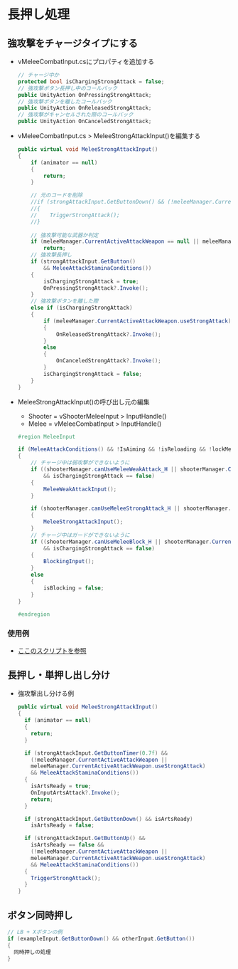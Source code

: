 # 長押し処理

## 強攻撃をチャージタイプにする

- vMeleeCombatInput.csにプロパティを追加する

  ``` csharp [vMeleeCombatInput.cs]
  // チャージ中か
  protected bool isChargingStrongAttack = false;
  // 強攻撃ボタン長押し中のコールバック
  public UnityAction OnPressingStrongAttack;
  // 強攻撃ボタンを離したコールバック
  public UnityAction OnReleasedStrongAttack;
  // 強攻撃がキャンセルされた際のコールバック
  public UnityAction OnCanceledStrongAttack;
  ```

- vMeleeCombatInput.cs > MeleeStrongAttackInput()を編集する

  ``` csharp [vMeleeCombatInput.cs]
  public virtual void MeleeStrongAttackInput()
  {
      if (animator == null)
      {
          return;
      }

      // 元のコードを削除
      //if (strongAttackInput.GetButtonDown() && (!meleeManager.CurrentActiveAttackWeapon || meleeManager.CurrentActiveAttackWeapon.useStrongAttack) && MeleeAttackStaminaConditions())
      //{
      //    TriggerStrongAttack();
      //}
      
      // 強攻撃可能な武器か判定
      if (meleeManager.CurrentActiveAttackWeapon == null || meleeManager.CurrentActiveAttackWeapon.useStrongAttack == false)
          return;
      // 強攻撃長押し
      if (strongAttackInput.GetButton()
          && MeleeAttackStaminaConditions())
      {
          isChargingStrongAttack = true;
          OnPressingStrongAttack?.Invoke();
      }
      // 強攻撃ボタンを離した際
      else if (isChargingStrongAttack)
      {
          if (meleeManager.CurrentActiveAttackWeapon.useStrongAttack)
          {
              OnReleasedStrongAttack?.Invoke();
          }
          else
          {
              OnCanceledStrongAttack?.Invoke();
          }
          isChargingStrongAttack = false;
      }
  }
  ```

- MeleeStrongAttackInput()の呼び出し元の編集
  - Shooter = vShooterMeleeInput > InputHandle()
  - Melee = vMeleeCombatInput > InputHandle()

  ``` csharp
  #region MeleeInput

  if (MeleeAttackConditions() && !IsAiming && !isReloading && !lockMeleeInput && !CurrentActiveWeapon)
  {
      // チャージ中は弱攻撃ができないように
      if ((shooterManager.canUseMeleeWeakAttack_H || shooterManager.CurrentWeapon == null)
          && isChargingStrongAttack == false)
      {
          MeleeWeakAttackInput();
      }

      if (shooterManager.canUseMeleeStrongAttack_H || shooterManager.CurrentWeapon == null)
      {
          MeleeStrongAttackInput();
      }
      // チャージ中はガードができないように
      if ((shooterManager.canUseMeleeBlock_H || shooterManager.CurrentWeapon == null)
          && isChargingStrongAttack == false)
      {
          BlockingInput();
      }
      else
      {
          isBlocking = false;
      }
  }

  #endregion
  ```

### 使用例

- [ここのスクリプトを参照](https://github.com/Iroha71/unity-docs/blob/develop/assets/origin-scripts/chargable_strong_attack/)

## 長押し・単押し出し分け

- 強攻撃出し分ける例

  ``` csharp [SameButton.cs]
  public virtual void MeleeStrongAttackInput()
  {
    if (animator == null)
    {
      return;
    }

    if (strongAttackInput.GetButtonTimer(0.7f) && 
      (!meleeManager.CurrentActiveAttackWeapon || 
      meleeManager.CurrentActiveAttackWeapon.useStrongAttack) 
      && MeleeAttackStaminaConditions())
    {
      isArtsReady = true;
      OnInputArtsAttack?.Invoke();
      return;
    }

    if (strongAttackInput.GetButtonDown() && isArtsReady)
      isArtsReady = false;

    if (strongAttackInput.GetButtonUp() && 
      isArtsReady == false && 
      (!meleeManager.CurrentActiveAttackWeapon ||
      meleeManager.CurrentActiveAttackWeapon.useStrongAttack)
      && MeleeAttackStaminaConditions())
    {
      TriggerStrongAttack();
    }
  }
  ```

## ボタン同時押し

``` csharp [SameButton.cs]
// LB + Xボタンの例
if (exampleInput.GetButtonDown() && otherInput.GetButton())
{
  同時押しの処理
}
```
